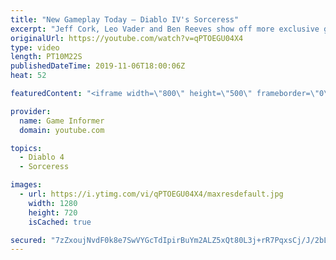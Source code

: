 ```yaml
---
title: "New Gameplay Today – Diablo IV's Sorceress"
excerpt: "Jeff Cork, Leo Vader and Ben Reeves show off more exclusive gameplay of Diablo IV, which can be viewed without commentary at ..."
originalUrl: https://youtube.com/watch?v=qPTOEGU04X4
type: video
length: PT10M22S
publishedDateTime: 2019-11-06T18:00:06Z
heat: 52

featuredContent: "<iframe width=\"800\" height=\"500\" frameborder=\"0\" src=\"https://www.youtube.com/embed/qPTOEGU04X4\" allow=\"accelerometer; autoplay; encrypted-media; gyroscope; picture-in-picture\" allowfullscreen></iframe>"

provider:
  name: Game Informer
  domain: youtube.com

topics:
  - Diablo 4
  - Sorceress

images:
  - url: https://i.ytimg.com/vi/qPTOEGU04X4/maxresdefault.jpg
    width: 1280
    height: 720
    isCached: true

secured: "7zZxoujNvdF0k8e7SwVYGcTdIpirBuYm2ALZ5xQt80L3j+rR7PqxsCj/J/2bLpnGfySWotAYawtKLClh9vKfUC9v6L1jgFnbIZEP8WdpQ161qlJlBjlUnoGl3yKTpjMJ5D6+WPMqJqnw+oTv8cCSWBY+c1A0Rj4mA2Ffb4hHwByW81AZL9aZvbiy6jPl1ip6YnLjx6/On7xNc7fFDcYHZqdSc897xtKWUxGgTEcYXMya97oso3X8U+kGO49tfsOaU5nD1kGd1GY0SB8YHjlpV6aj/sBRwzbwgOd9i+EjqEWt0d8DoOsTbgakdgTxNyEmGRUwo0/FuK0e34e269hGDnVizwrYYQax45/qEO26k22ep4uhtMhT8sYHUC72GA6uDGFWQFcrgBjUSRcjleLOemVUHYVpN3/XQSrRbh/BySHPVrP2T73xlEOGWG0NiUC/;jzfbHy00BHBXX/Dz3U8Zvg=="
---
```



